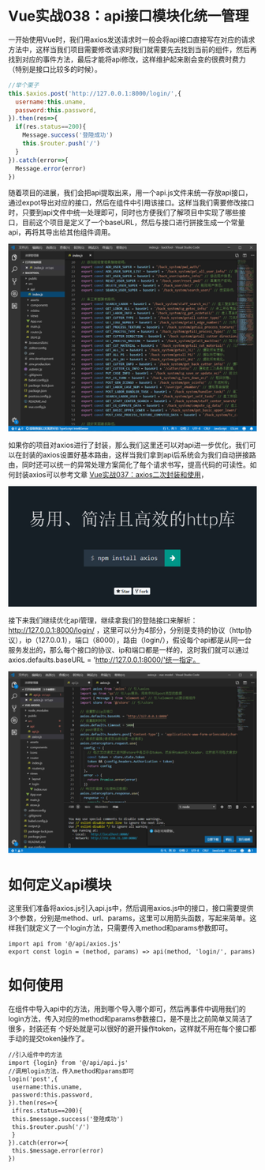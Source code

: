 # Vue实战038：api接口模块化统一管理

一开始使用Vue时，我们用axios发送请求时一般会将api接口直接写在对应的请求方法中，这样当我们项目需要修改请求时我们就需要先去找到当前的组件，然后再找到对应的事件方法，最后才能将api修改，这样维护起来剧会变的很费时费力（特别是接口比较多的时候）。

```js
//举个栗子
this.$axios.post('http://127.0.0.1:8000/login/',{
  username:this.uname,
  password:this.password,
}).then(res=>{
  if(res.status==200){
    Message.success('登陸成功')
    this.$router.push('/')
  }
}).catch(error=>{
  Message.error(error)
})
```

随着项目的进展，我们会把api提取出来，用一个api.js文件来统一存放api接口，通过expot导出对应的接口，然后在组件中引用该接口。这样当我们需要修改接口时，只要到api文件中统一处理即可，同时也方便我们了解项目中实现了哪些接口，目前这个项目是定义了一个baseURL，然后与接口进行拼接生成一个常量api，再将其导出给其他组件调用。

![Vue实战038：api接口模块化统一管理](Vue实战038：api接口模块化统一管理.assets/92006aa1-f21a-45ec-8e1d-b514b4c62c2b)



如果你的项目对axios进行了封装，那么我们这里还可以对api进一步优化，我们可以在封装的axios设置好基本路由，这样当我们拿到api后系统会为我们自动拼接路由，同时还可以统一的异常处理方案简化了每个请求书写，提高代码的可读性。如何封装axios可以参考文章 [Vue实战037：axios二次封装和使用](https://www.toutiao.com/i6717068795506065927/?group_id=6717068795506065927)，

![Vue实战038：api接口模块化统一管理](Vue实战038：api接口模块化统一管理.assets/d97f64881fbc485db029600d3a159565)



接下来我们继续优化api管理，继续拿我们的登陆接口来解析：
http://127.0.0.1:8000/login/ ，这里可以分为4部分，分别是支持的协议（http协议），ip（127.0.0.1），端口（8000），路由（login/），假设每个api都是从同一台服务发出的，那么每个接口的协议、ip和端口都是一样的，这时我们就可以通过axios.defaults.baseURL = 'http://127.0.0.1:8000/'统一指定。

![Vue实战038：api接口模块化统一管理](Vue实战038：api接口模块化统一管理.assets/41afdd3f-9623-4a81-8823-b62bc87b36b7)



# 如何定义api模块

这里我们准备将axios.js引入api.js中，然后调用axios.js中的接口，接口需要提供3个参数，分别是method、url、params，这里可以用箭头函数，写起来简单。这样我们就定义了一个login方法，只需要传入method和params参数即可。

```
import api from '@/api/axios.js'
export const login = (method, params) => api(method, 'login/', params)
```

# 如何使用

在组件中导入api中的方法，用到哪个导入哪个即可，然后再事件中调用我们的login方法，传入对应的method和params参数接口，是不是比之前简单又简洁了很多，封装还有 个好处就是可以很好的避开操作token，这样就不用在每个接口都手动的提交token操作了。

```
//引入组件中的方法
import {login} from '@/api/api.js'
//调用login方法，传入method和params即可
login('post',{
 username:this.uname,
 password:this.password,
}).then(res=>{
 if(res.status==200){
 this.$message.success('登陸成功')
 this.$router.push('/')
 }
}).catch(error=>{
 this.$message.error(error)
})
```
